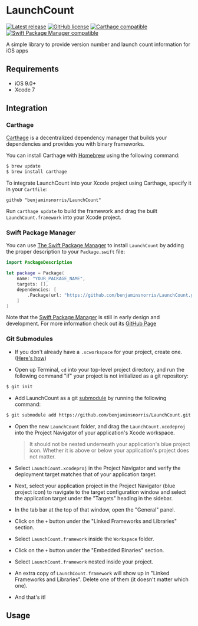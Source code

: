 # LaunchCount
[![Latest release](http://img.shields.io/github/tag/benjaminsnorris/LaunchCount.svg)](https://github.com/benjaminsnorris/LaunchCount/releases)
[![GitHub license](https://img.shields.io/github/license/benjaminsnorris/LaunchCount.svg)](/LICENSE)
[![Carthage compatible](https://img.shields.io/badge/Carthage-compatible-brightgreen.svg)](https://github.com/Carthage/Carthage)
[![Swift Package Manager compatible](https://img.shields.io/badge/Swift_Package_Manager-compatible-brightgreen.svg)](https://swift.org/package-manager)

A simple library to provide version number and launch count information for iOS apps

## Requirements
- iOS 9.0+
- Xcode 7

## Integration
### Carthage

[Carthage](https://github.com/Carthage/Carthage) is a decentralized dependency manager that builds your dependencies and provides you with binary frameworks.

You can install Carthage with [Homebrew](http://brew.sh/) using the following command:

```bash
$ brew update
$ brew install carthage
```

To integrate LaunchCount into your Xcode project using Carthage, specify it in your `Cartfile`:

```ogdl
github "benjaminsnorris/LaunchCount"
```

Run `carthage update` to build the framework and drag the built `LaunchCount.framework` into your Xcode project.

### Swift Package Manager

You can use [The Swift Package Manager](https://swift.org/package-manager) to install `LaunchCount` by adding the proper description to your `Package.swift` file:

```swift
import PackageDescription

let package = Package(
    name: "YOUR_PACKAGE_NAME",
    targets: [],
    dependencies: [
        .Package(url: "https://github.com/benjaminsnorris/LaunchCount.git", majorVersion: 0)
    ]
)
```

Note that the [Swift Package Manager](https://swift.org/package-manager) is still in early design and development. For more information check out its [GitHub Page](https://github.com/apple/swift-package-manager)


### Git Submodules

- If you don't already have a `.xcworkspace` for your project, create one. ([Here's how](https://developer.apple.com/library/ios/recipes/xcode_help-structure_navigator/articles/Adding_an_Existing_Project_to_a_Workspace.html))

- Open up Terminal, `cd` into your top-level project directory, and run the following command "if" your project is not initialized as a git repository:

```bash
$ git init
```

- Add LaunchCount as a git [submodule](http://git-scm.com/docs/git-submodule) by running the following command:

```bash
$ git submodule add https://github.com/benjaminsnorris/LaunchCount.git Vendor/LaunchCount
```

- Open the new `LaunchCount` folder, and drag the `LaunchCount.xcodeproj` into the Project Navigator of your application's Xcode workspace.

    > It should not be nested underneath your application's blue project icon. Whether it is above or below your application's project does not matter.

- Select `LaunchCount.xcodeproj` in the Project Navigator and verify the deployment target matches that of your application target.
- Next, select your application project in the Project Navigator (blue project icon) to navigate to the target configuration window and select the application target under the "Targets" heading in the sidebar.
- In the tab bar at the top of that window, open the "General" panel.
- Click on the `+` button under the "Linked Frameworks and Libraries" section.
- Select `LaunchCount.framework` inside the `Workspace` folder.
- Click on the `+` button under the "Embedded Binaries" section.
- Select `LaunchCount.framework` nested inside your project.
- An extra copy of `LaunchCount.framework` will show up in "Linked Frameworks and Libraries". Delete one of them (it doesn't matter which one).
- And that's it!


## Usage
